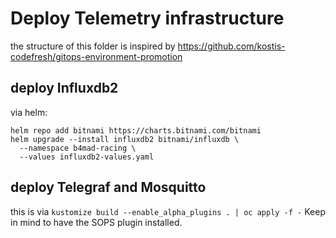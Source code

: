 # Deploy Telemetry infrastructure

the structure of this folder is inspired by https://github.com/kostis-codefresh/gitops-environment-promotion


## deploy Influxdb2

via helm:

```shell
helm repo add bitnami https://charts.bitnami.com/bitnami
helm upgrade --install influxdb2 bitnami/influxdb \
  --namespace b4mad-racing \
  --values influxdb2-values.yaml
```

## deploy Telegraf and Mosquitto

this is via `kustomize build --enable_alpha_plugins . | oc apply -f -`
Keep in mind to have the SOPS plugin installed.

